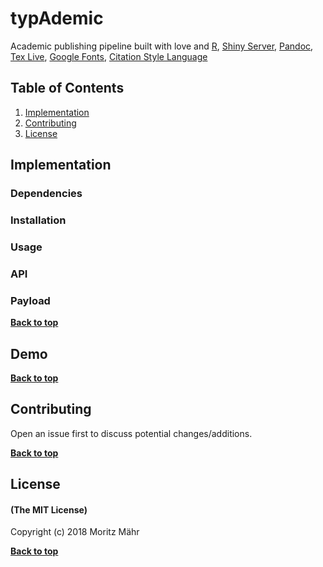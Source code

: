 # typAdemic

Academic publishing pipeline built with love and [R](https://www.r-project.org/), [Shiny Server](https://www.rstudio.com/products/shiny/shiny-server/), [Pandoc](http://pandoc.org/), [Tex Live](https://www.tug.org/texlive/), [Google Fonts](https://fonts.google.com/), [Citation Style Language](https://github.com/citation-style-language/styles)

## Table of Contents

1. [Implementation](#implementation)
1. [Contributing](#contributing)
1. [License](#license)


## Implementation

### Dependencies

### Installation

### Usage

### API

### Payload

**[Back to top](#table-of-contents)**

## Demo


**[Back to top](#table-of-contents)**

## Contributing

Open an issue first to discuss potential changes/additions.

**[Back to top](#table-of-contents)**

## License

#### (The MIT License)

Copyright (c) 2018 Moritz Mähr

**[Back to top](#table-of-contents)**